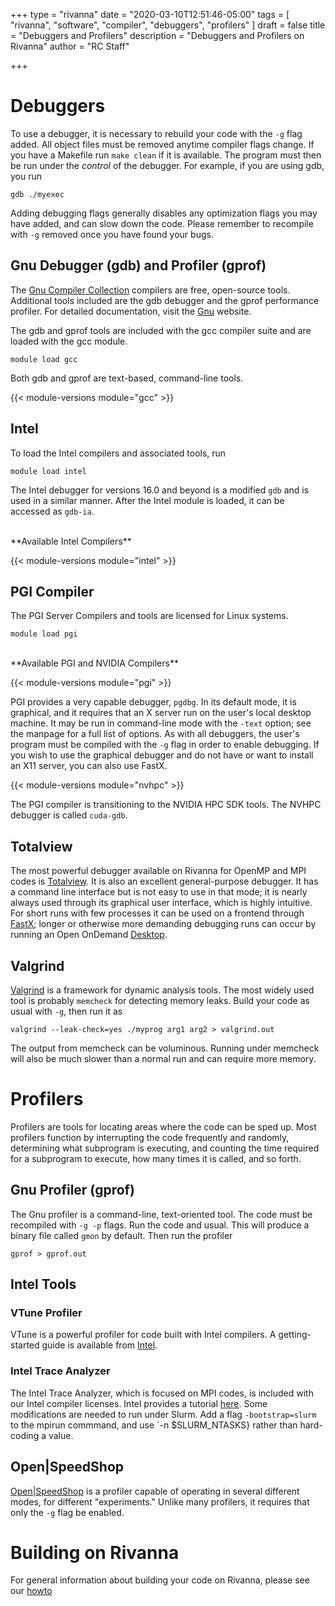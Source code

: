 +++
type = "rivanna"
date = "2020-03-10T12:51:46-05:00"
tags = [
  "rivanna", "software", "compiler", "debuggers", "profilers"
]
draft = false
title = "Debuggers and Profilers"
description = "Debuggers and Profilers on Rivanna"
author = "RC Staff"

+++

# Debuggers

To use a debugger, it is necessary to rebuild your code with the `-g` flag added.  All object files must be removed anytime compiler flags change.  If you have a Makefile run `make clean` if it is available.  The program must then be run under the _control_ of the debugger.  For example, if you are using gdb, you run
```
gdb ./myexec
```

Adding debugging flags generally disables any optimization flags you may have added, and can slow down the code.  Please remember to recompile with `-g` removed once you have found your bugs.

## Gnu Debugger (gdb) and Profiler (gprof)
The [Gnu Compiler Collection](https://gcc.gnu.org) compilers are free, open-source tools. Additional tools included are the gdb debugger and the gprof performance profiler. For detailed documentation, visit the [Gnu](https://gcc.gnu.org/onlinedocs/) website.

The gdb and gprof tools are included with the gcc compiler suite and are loaded with the gcc module.

```
module load gcc
```

Both gdb and gprof are text-based, command-line tools.  

{{< module-versions module="gcc" >}}

## Intel 

To load the Intel compilers and associated tools, run
```
module load intel
```
The Intel debugger for versions 16.0 and beyond is a modified `gdb` and is used in a similar manner. After the Intel module is loaded, it can be accessed as `gdb-ia`.

<br>
**Available Intel Compilers**

{{< module-versions module="intel" >}}

## PGI Compiler
The PGI Server Compilers and tools are licensed for Linux systems.
```
module load pgi
```
<br>
**Available PGI and NVIDIA Compilers**

{{< module-versions module="pgi" >}}

PGI provides a very capable debugger, `pgdbg`. In its default mode, it is graphical, and it requires that an X server run on the user's local desktop machine. It may be run in command-line mode with the `-text` option; see the manpage for a full list of options. As with all debuggers, the user's program must be compiled with the `-g` flag in order to enable debugging. If you wish to use the graphical debugger and do not have or want to install an X11 server, you can also use FastX. 

{{< module-versions module="nvhpc" >}}

The PGI compiler is transitioning to the NVIDIA HPC SDK tools.  The NVHPC debugger is called `cuda-gdb`.

## Totalview
The most powerful debugger available on Rivanna for OpenMP and MPI codes is [Totalview](/userinfo/rivanna/software/totalview).  It is also an excellent general-purpose debugger.  It has a command line interface but is not easy to use in that mode; it is nearly always used through its graphical user interface, which is highly intuitive.  For short runs with few processes it can be used on a frontend through [FastX](/userinfo/rivanna/logintools/fastx); longer or otherwise more demanding debugging runs can occur by running an Open OnDemand [Desktop](/userinfo/rivanna/ood/desktop).

## Valgrind
[Valgrind](https://valgrind.org) is a framework for dynamic analysis tools. The most widely used tool is probably `memcheck` for detecting memory leaks. Build your code as usual with `-g`, then run it as
```
valgrind --leak-check=yes ./myprog arg1 arg2 > valgrind.out
```
The output from memcheck can be voluminous.  Running under memcheck will also be much slower than a normal run and can require more memory.

# Profilers

Profilers are tools for locating areas where the code can be sped up.  Most profilers function by interrupting the code frequently and randomly, determining what subprogram is executing, and counting the time required for a subprogram to execute, how many times it is called, and so forth.

## Gnu Profiler (gprof)

The Gnu profiler is a command-line, text-oriented tool.  The code must be recompiled with `-g -p` flags.  Run the code and usual.  This will produce a binary file called `gmon` by default.  Then run the profiler
```
gprof > gprof.out
```

## Intel Tools

### VTune Profiler

VTune is a powerful profiler for code built with Intel compilers.  A getting-started guide is available from [Intel](https://software.intel.com/en-us/get-started-with-vtune-linux-os).

### Intel Trace Analyzer

The Intel Trace Analyzer, which is focused on MPI codes, is included with our Intel compiler licenses.  Intel provides a tutorial [here](https://software.intel.com/en-us/get-started-with-itac-for-linux).  Some modifications are needed to run under Slurm.  Add a flag `-bootstrap=slurm` to the mpirun commmand, and use `-n $SLURM_NTASKS} rather than hard-coding a value.  

## Open|SpeedShop

[Open|SpeedShop](https://openspeedshop.org) is a profiler capable of operating in several different modes, for different "experiments." Unlike many profilers, it requires that only the `-g` flag be enabled.

# Building on Rivanna
For general information about building your code on Rivanna, please see our [howto](/userinfo/howtos/rivanna/compiler-howto)
